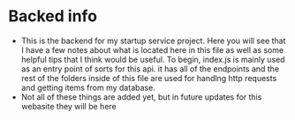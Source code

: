 
# Backed info

- This is the backend for my startup service project. Here you will see that I have a few notes about what is located here in this file as well as some helpful tips that I think would be useful. To begin, index.js is mainly used as an entry point of sorts for this api. it has all of the endpoints and the rest of the folders inside of this file are used for handlng http requests and getting items from my database.
-  Not all of these things are added yet, but in future updates for this webasite they will be here
